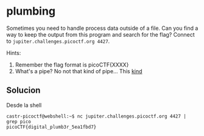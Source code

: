 
# plumbing

Sometimes you need to handle process data outside of a file. Can you find a way to keep the output from this program and search for the flag? Connect to `jupiter.challenges.picoctf.org 4427`.

Hints:
1. Remember the flag format is picoCTF{XXXX}
2. What's a pipe? No not that kind of pipe... This [kind](http://www.linfo.org/pipes.html)

## Solucion

Desde la shell

```
castr-picoctf@webshell:~$ nc jupiter.challenges.picoctf.org 4427 | grep pico
picoCTF{digital_plumb3r_5ea1fbd7}

```